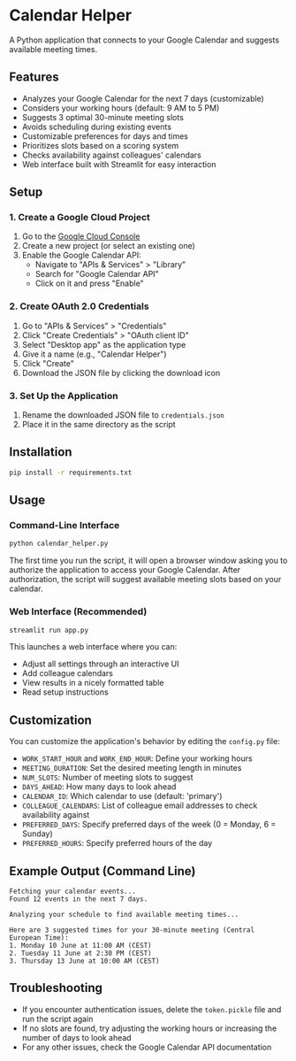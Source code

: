 # Calendar Helper

A Python application that connects to your Google Calendar and suggests available meeting times.

## Features

- Analyzes your Google Calendar for the next 7 days (customizable)
- Considers your working hours (default: 9 AM to 5 PM)
- Suggests 3 optimal 30-minute meeting slots
- Avoids scheduling during existing events
- Customizable preferences for days and times
- Prioritizes slots based on a scoring system
- Checks availability against colleagues' calendars
- Web interface built with Streamlit for easy interaction

## Setup

### 1. Create a Google Cloud Project

1. Go to the [Google Cloud Console](https://console.cloud.google.com/)
2. Create a new project (or select an existing one)
3. Enable the Google Calendar API:
   - Navigate to "APIs & Services" > "Library"
   - Search for "Google Calendar API"
   - Click on it and press "Enable"

### 2. Create OAuth 2.0 Credentials

1. Go to "APIs & Services" > "Credentials"
2. Click "Create Credentials" > "OAuth client ID"
3. Select "Desktop app" as the application type
4. Give it a name (e.g., "Calendar Helper")
5. Click "Create"
6. Download the JSON file by clicking the download icon

### 3. Set Up the Application

1. Rename the downloaded JSON file to `credentials.json`
2. Place it in the same directory as the script

## Installation

```bash
pip install -r requirements.txt
```

## Usage

### Command-Line Interface

```bash
python calendar_helper.py
```

The first time you run the script, it will open a browser window asking you to authorize the application to access your Google Calendar. After authorization, the script will suggest available meeting slots based on your calendar.

### Web Interface (Recommended)

```bash
streamlit run app.py
```

This launches a web interface where you can:
- Adjust all settings through an interactive UI
- Add colleague calendars
- View results in a nicely formatted table
- Read setup instructions

## Customization

You can customize the application's behavior by editing the `config.py` file:

- `WORK_START_HOUR` and `WORK_END_HOUR`: Define your working hours
- `MEETING_DURATION`: Set the desired meeting length in minutes
- `NUM_SLOTS`: Number of meeting slots to suggest
- `DAYS_AHEAD`: How many days to look ahead
- `CALENDAR_ID`: Which calendar to use (default: 'primary')
- `COLLEAGUE_CALENDARS`: List of colleague email addresses to check availability against
- `PREFERRED_DAYS`: Specify preferred days of the week (0 = Monday, 6 = Sunday)
- `PREFERRED_HOURS`: Specify preferred hours of the day

## Example Output (Command Line)

```
Fetching your calendar events...
Found 12 events in the next 7 days.

Analyzing your schedule to find available meeting times...

Here are 3 suggested times for your 30-minute meeting (Central European Time):
1. Monday 10 June at 11:00 AM (CEST)
2. Tuesday 11 June at 2:30 PM (CEST)
3. Thursday 13 June at 10:00 AM (CEST)
```

## Troubleshooting

- If you encounter authentication issues, delete the `token.pickle` file and run the script again
- If no slots are found, try adjusting the working hours or increasing the number of days to look ahead
- For any other issues, check the Google Calendar API documentation 